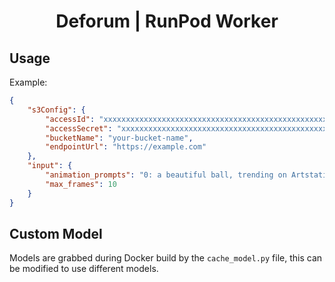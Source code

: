 <div align="center">

<h1>Deforum | RunPod Worker</h1>

</div>

## Usage

Example:

```JSON
{
    "s3Config": {
        "accessId": "xxxxxxxxxxxxxxxxxxxxxxxxxxxxxxxxxxxxxxxxxxxxxxxxxxxxxxxxxxxxxxxx",
        "accessSecret": "xxxxxxxxxxxxxxxxxxxxxxxxxxxxxxxxxxxxxxxxxxxxxxxxxxxxxxxxxxxxxxxx",
        "bucketName": "your-bucket-name",
        "endpointUrl": "https://example.com"
    },
    "input": {
        "animation_prompts": "0: a beautiful ball, trending on Artstation | 5: a beautiful monkey, trending on Artstation",
        "max_frames": 10
    }
}
```

## Custom Model

Models are grabbed during Docker build by the `cache_model.py` file, this can be modified to use different models.
